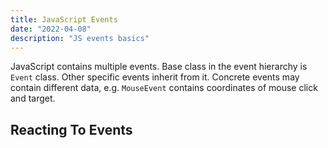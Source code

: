 ```yaml
---
title: JavaScript Events
date: "2022-04-08"
description: "JS events basics"
---
```


JavaScript contains multiple events. Base class in the event hierarchy is `Event` class. Other specific events
inherit from it. Concrete events may contain different data, e.g. `MouseEvent` contains coordinates of mouse
click and target.

## Reacting To Events
